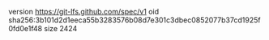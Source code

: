 version https://git-lfs.github.com/spec/v1
oid sha256:3b101d2d1eeca55b3283576b08d7e301c3dbec0852077b37cd1925f0fd0e1f48
size 2424
